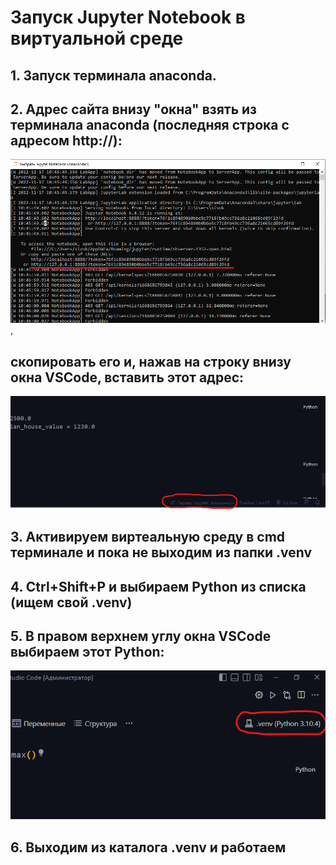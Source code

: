 ﻿# Запуск Jupyter Notebook в виртуальной среде

## **1. Запуск терминала anaconda.**

## **2. Адрес сайта внизу "окна" взять из терминала anaconda (последняя строка с адресом http://):**

![WhereServerAdress.png](WhereFromServerAdress.png),

## **скопировать его и, нажав на строку внизу окна VSCode, вставить этот адрес:**

![WhereServerAdress.png](WhereToServerAdress.png)

## **3. Активируем виртеальную среду в cmd терминале и пока не выходим из папки .venv**

## **4. Ctrl+Shift+P и выбираем Python из списка (ищем свой .venv)**

## **5. В правом верхнем углу окна VSCode выбираем этот Python:**

![ChoosePython.png](ChoosePython.png)

## **6. Выходим из каталога .venv и работаем**
